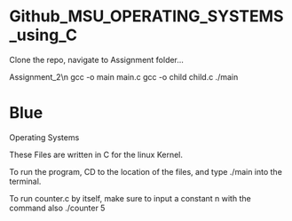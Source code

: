 # Github_MSU_OPERATING_SYSTEMS_using_C
 Clone the repo, navigate to Assignment folder...
 
 Assignment_2\n
 gcc -o main main.c
 gcc -o child child.c
 ./main

# Blue
Operating Systems

These Files are written in C for the linux Kernel. 

To run the program, CD to the location of the files, and type
./main 
into the terminal. 

To run counter.c by itself, make sure to input a constant n with the command also
./counter 5
